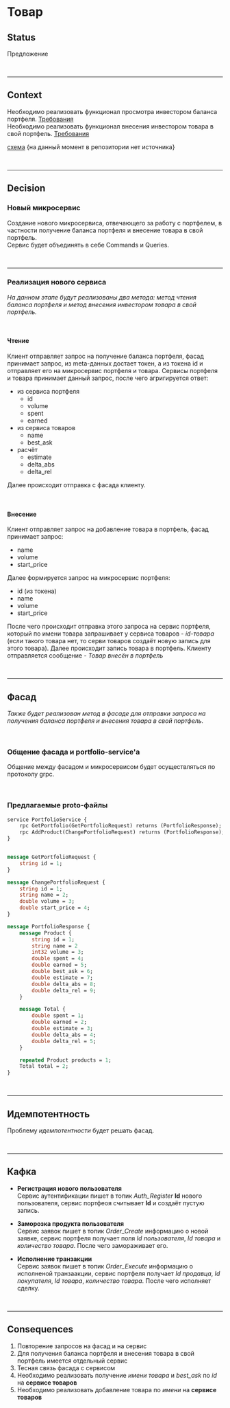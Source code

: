 # Товар

## Status

Предложение

</br>

---

## Context

Необходимо реализовать функционал просмотра инвестором баланса портфеля.
[Требования](https://docs.google.com/document/d/1DUFQN1GRy39zRMPpAQzdSCkU6NQ3lBxFG0v48o7sHt8/edit#) </br>
Необходимо реализовать функционал внесения инвестором товара в свой портфель.
[Требования](https://docs.google.com/document/d/1SDawYYFYIkpX-kCsV7bpX1GtRMHevSZascpFvy37QTM/edit#heading=h.2snfcrwzlkcf)

[схема](#) {на данный момент в репозитории нет источника}

</br>

---

## Decision

### Новый микросервис

Создание нового микросервиса, отвечающего за работу с портфелем, в частности получение баланса портфеля и внесение товара в свой портфель.  
Сервис будет объединять в себе Commands и Queries.

</br>

---

### Реализация нового сервиса

*На данном этапе будут реализованы два метода: метод чтения баланса портфеля и метод внесения инвестором товара в свой портфель.*

</br>

#### **Чтение**

Клиент отправляет запрос на получение баланса портфеля, фасад принимает запрос, из meta-данных достает токен, а из токена id и отправляет его на микросервис портфеля и товара.
Сервисы портфеля и товара принимает данный запрос, после чего агригируется ответ:

  - из сервиса портфеля
    - id
    - volume
    - spent
    - earned
  - из сервиса товаров
    - name
    - best_ask
  - расчёт 
    - estimate
    - delta_abs
    - delta_rel  

Далее происходит отправка с фасада клиенту.

</br>

#### **Внесение**

Клиент отправляет запрос на добавление товара в портфель, фасад принимает запрос: 

- name
- volume
- start_price
  
Далее формируется запрос на микросервис портфеля:

- id (из токена)
- name
- volume
- start_price

После чего происходит отправка этого запроса на сервис портфеля, который по имени товара запрашивает у сервиса товаров - *id-товара* (если такого товара нет, то серви товаров создаёт новую запись для этого товара). Далее происходит запись товара в портфель. Клиенту отправляется сообщение - *Товар внесён в портфель*

</br>

---

## Фасад

*Также будет реализован метод в фасаде для отправки запроса на получения баланса портфеля и внесения товара в свой портфель.*

</br>

### Общение фасада и portfolio-service'а

Общение между фасадом и микросервисом будет осуществляться по протоколу grpc.

</br>

### Предлагаемые proto-файлы

```protobuf
service PortfolioService {
	rpc GetPortfolio(GetPortfolioRequest) returns (PortfolioResponse);
	rpc AddProduct(ChangePortfolioRequest) returns (PortfolioResponse);
}


message GetPortfolioRequest {
	string id = 1;
}

message ChangePortfolioRequest {
    string id = 1;
	string name = 2;
	double volume = 3;
    double start_price = 4;
}

message PortfolioResponse {
    message Product {
        string id = 1;
        string name = 2
        int32 volume = 3;
        double spent = 4;
        double earned = 5;
        double best_ask = 6;
        double estimate = 7;
        double delta_abs = 8;
        double delta_rel = 9;
    }

    message Total {
        double spent = 1;
        double earned = 2;
        double estimate = 3;
        double delta_abs = 4;
        double delta_rel = 5;
    }

    repeated Product products = 1;
    Total total = 2;
}
```

</br>

---

## Идемпотентность

Проблему *идемпотентности* будет решать фасад.

</br>

---

## Кафка

- **Регистрация нового пользователя** </br>
  Сервис аутентификации пишет в топик *Auth_Register* **Id** нового пользователя, сервис портфеоя считывает **Id** и создаёт пустую запись.

- **Заморозка продукта пользователя** </br>
  Сервис заявок пишет в топик *Order_Create* информацию о новой заявке, сервис портфеля получает поля *Id пользователя*, *Id товара* и *количество товара*. После чего замораживает его.

- **Исполнение транзакции** </br>
  Сервис заявок пишет в топик *Order_Execute* информацию о исполненой транзаакции, сервис портфеля получает *Id продавца*, *Id покупателя*, *Id товара*, *количество товара*. После чего исполняет сделку.

</br>

---

## Consequences

1. Повторение запросов на фасад и на сервис
2. Для получения баланса портфеля и внесения товара в свой портфель имеется отдельный сервис
3. Тесная связь фасада с сервисом
4. Необходимо реализовать получение *имени товара* и *best_ask* по *id* на **сервисе товаров**
5. Необходимо реализовать добавление товара по *имени* на **сервисе товаров**
